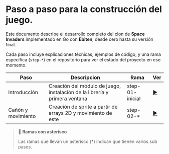 # Paso a paso para la construcción del juego.
Este documento describe el desarrollo completo del clon de **Space Invaders** implementado en Go con **Ebiten**, desde cero hasta su versión final.

Cada paso incluye explicaciones técnicas, ejemplos de código, y una rama específica (`step-*`) en el repositorio para ver el estado del proyecto en ese momento.

|Paso|Descripcion|Rama|Ver|
|----|-----------|----|---|
|Introducción|Creación del módulo de juego, instalación de la librería y primera ventana | step-01-inicial|[▶️](./1_introduccion.md)|
|Cañón y movimiento|Creación de sprite a partir de arrays 2D y movimiento de este | step-02-*|[▶️](./4_canon_y_movimiento.md)|

> 🔔 **Ramas con asterisco**
>
> Las ramas que llevan un asterisco (*) indican que tienen varios sub pasos.


